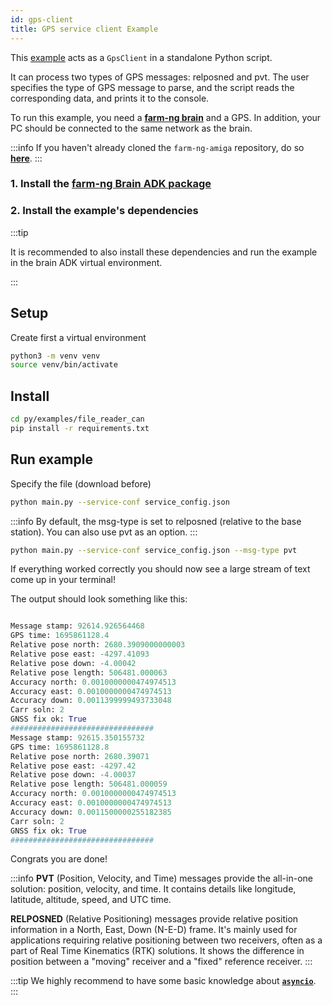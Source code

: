 ```yaml
---
id: gps-client
title: GPS service client Example
---
```


This [example](https://github.com/farm-ng/farm-ng-amiga/blob/main/py/examples/gps_client/main.py)
acts as a `GpsClient` in a standalone Python script.

It can process two types of GPS messages: relposned and pvt.
The user specifies the type of GPS message to parse, and the script reads the corresponding data,
and prints it to the console.

To run this example, you need a [**farm-ng brain**](/docs/brain/) and a GPS.
In addition, your PC should be connected to the same network as the brain.

:::info
If you haven't already cloned the `farm-ng-amiga` repository, do
so [**here**](/docs/brain/brain-install.md#clone-the-repository).
:::

### 1. Install the [farm-ng Brain ADK package](/docs/brain/brain-install)

### 2. Install the example's dependencies

:::tip

It is recommended to also install these dependencies and run the
example in the brain ADK virtual environment.

:::

## Setup

Create first a virtual environment

```bash
python3 -m venv venv
source venv/bin/activate
```

## Install

```bash
cd py/examples/file_reader_can
pip install -r requirements.txt
```

## Run example

Specify the file (download before)

```bash
python main.py --service-conf service_config.json
```

:::info
By default, the msg-type is set to relposned (relative to the base station).
You can also use pvt as an option.
:::

```bash
python main.py --service-conf service_config.json --msg-type pvt
```

If everything worked correctly you should now see a large stream
of text come up in your terminal!

The output should look something like this:

```Python

Message stamp: 92614.926564468
GPS time: 1695861128.4
Relative pose north: 2680.3909000000003
Relative pose east: -4297.41093
Relative pose down: -4.00042
Relative pose length: 506481.000063
Accuracy north: 0.0010000000474974513
Accuracy east: 0.0010000000474974513
Accuracy down: 0.0011399999493733048
Carr soln: 2
GNSS fix ok: True
################################
Message stamp: 92615.350155732
GPS time: 1695861128.8
Relative pose north: 2680.39071
Relative pose east: -4297.42
Relative pose down: -4.00037
Relative pose length: 506481.000059
Accuracy north: 0.0010000000474974513
Accuracy east: 0.0010000000474974513
Accuracy down: 0.0011500000255182385
Carr soln: 2
GNSS fix ok: True
################################
```

Congrats you are done!

:::info
**PVT** (Position, Velocity, and Time) messages provide the all-in-one solution: position, velocity,
and time.
It contains details like longitude, latitude, altitude, speed, and UTC time.

**RELPOSNED** (Relative Positioning) messages provide relative position
information in a North, East, Down (N-E-D) frame. It's mainly used for applications requiring relative
positioning between two receivers, often as a part of Real Time Kinematics (RTK) solutions.
It shows the difference in position between a "moving" receiver and a "fixed" reference receiver.
:::

:::tip
We highly recommend to have some basic knowledge about
[**`asyncio`**](https://docs.python.org/3/library/asyncio.html).
:::

